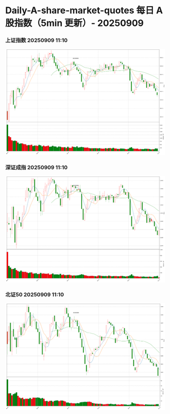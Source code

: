 
# Daily-A-share-market-quotes 每日 A 股指数（5min 更新）- 20250909

### 上证指数 20250909 11:10
![](./fig/2025/9/20250909-sh000001.png)

### 深证成指 20250909 11:10
![](./fig/2025/9/20250909-sz399001.png)

### 北证50 20250909 11:10
![](./fig/2025/9/20250909-bj899050.png)
